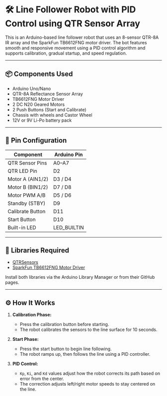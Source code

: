 # 🛠️ Line Follower Robot with PID Control using QTR Sensor Array

This is an Arduino-based line follower robot that uses an 8-sensor QTR-8A IR array and the SparkFun TB6612FNG motor driver. The bot features smooth and responsive movement using a PID control algorithm and supports calibration, gradual startup, and speed regulation.

---

## 📦 Components Used

- Arduino Uno/Nano
- QTR-8A Reflectance Sensor Array
- TB6612FNG Motor Driver
- 2 DC N20 Geared Motors
- 2 Push Buttons (Start and Calibrate)
- Chassis with wheels and Castor Wheel
- 12V or 9V Li-Po battery pack

---

## 🔌 Pin Configuration

| Component         | Arduino Pin |
|------------------|-------------|
| QTR Sensor Pins   | A0–A7       |
| QTR LED Pin       | D2          |
| Motor A (AIN1/2)  | D3 / D4     |
| Motor B (BIN1/2)  | D7 / D8     |
| Motor PWM A/B     | D5 / D6     |
| Standby (STBY)    | D9          |
| Calibrate Button  | D11         |
| Start Button      | D10         |
| Built-in LED      | LED_BUILTIN |

---

## 🔧 Libraries Required

- [QTRSensors](https://github.com/pololu/qtr-sensors-arduino)
- [SparkFun TB6612FNG Motor Driver](https://github.com/sparkfun/SparkFun_TB6612FNG_Arduino_Library)

Install both libraries via the Arduino Library Manager or from their GitHub pages.

---

## ⚙️ How It Works

1. **Calibration Phase:**
   - Press the calibration button before starting.
   - The robot calibrates the sensors to the line surface for 10 seconds.

2. **Start Phase:**
   - Press the start button to begin line following.
   - The robot ramps up, then follows the line using a PID controller.

3. **PID Control:**
   - `Kp`, `Ki`, and `Kd` values adjust how the robot corrects its path based on error from the center.
   - The correction adjusts left/right motor speeds to stay centered on the line.

